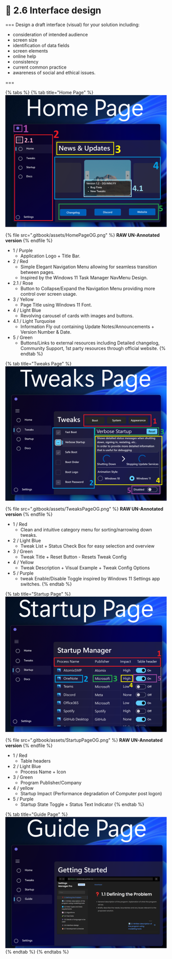# 📱 2.6 Interface design



=== Design a draft interface (visual) for your solution including:

* consideration of intended audience
* screen size
* identification of data fields
* screen elements
* online help
* consistency
* current common practice
* awareness of social and ethical issues.

===

{% tabs %}
{% tab title="Home Page" %}
![](.gitbook/assets/HomePage.png)

{% file src=".gitbook/assets/HomePageOG.png" %}
**RAW UN-Annotated version**
{% endfile %}

* 1 / Purple
  * Application Logo + Title Bar.
* 2 / Red
  * Simple Elegant Navigation Menu allowing for seamless transition between pages.
  * Inspired by the Windows 11 Task Manager NavMenu Design.
* 2.1 / Rose
  * Button to Collapse/Expand the Navigation Menu providing more control over screen usage.
* 3 / Yellow
  * Page Title using Windows 11 Font.
* 4 / Light Blue
  * Revolving carousel of cards with images and buttons.&#x20;
* 4.1 / Light Turquoise&#x20;
  * Information Fly out containing Update Notes/Announcements + Version Number & Date.
* 5 / Green
  * Buttons/Links to external resources including Detailed changelog, Community Support, 1st party resources through official website.
{% endtab %}

{% tab title="Tweaks Page" %}
![](.gitbook/assets/TweaksPage.png)

{% file src=".gitbook/assets/TweaksPageOG.png" %}
**RAW UN-Annotated version**
{% endfile %}

* 1 / Red
  * Clean and intuitive category menu for sorting/narrowing down tweaks.
* 2 / Light Blue
  * Tweak List + Status Check Box for easy selection and overview
* 3 / Green
  * Tweak Title + Reset Button - Resets Tweak Config
* 4 / Yellow
  * Tweak Description + Visual Example + Tweak Config Options
* 5 / Purple&#x20;
  * tweak Enable/Disable Toggle inspired by Windows 11 Settings app switches.
{% endtab %}

{% tab title="Startup Page" %}
![](.gitbook/assets/StartupPage.png)

{% file src=".gitbook/assets/StartupPageOG.png" %}
**RAW UN-Annotated version**
{% endfile %}

* 1 / Red
  * Table headers
* 2 / Light Blue
  * Process Name + Icon
* 3 / Green
  * Program Publisher/Company
* 4 / yellow
  * Startup Impact (Performance degradation of Computer post logon)
* &#x20;5 / Purple
  * Startup State Toggle + Status Text Indicator
{% endtab %}

{% tab title="Guide Page" %}
![](.gitbook/assets/GuidePageOG.png)
{% endtab %}
{% endtabs %}
